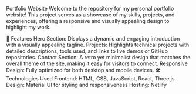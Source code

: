 Portfolio Website
Welcome to the repository for my personal portfolio website! This project serves as a showcase of my skills, projects, and experiences, offering a responsive and visually appealing design to highlight my work.

🌟 Features
Hero Section: Displays a dynamic and engaging introduction with a visually appealing tagline.
Projects: Highlights technical projects with detailed descriptions, tools used, and links to live demos or GitHub repositories.
Contact Section: A retro yet minimalist design that matches the overall theme of the site, making it easy for visitors to connect.
Responsive Design: Fully optimized for both desktop and mobile devices.
🛠️ Technologies Used
Frontend: HTML, CSS, JavaScript, React, Three.js
Design: Material UI for styling and responsiveness
Hosting: Netlify
